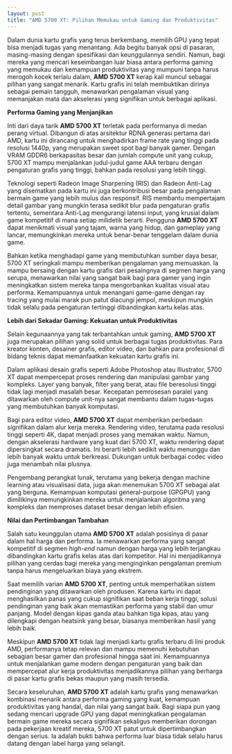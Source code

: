 ```yaml
---
layout: post
title: "AMD 5700 XT: Pilihan Memukau untuk Gaming dan Produktivitas"
---
```


Dalam dunia kartu grafis yang terus berkembang, memilih GPU yang tepat bisa menjadi tugas yang menantang. Ada begitu banyak opsi di pasaran, masing-masing dengan spesifikasi dan keunggulannya sendiri. Namun, bagi mereka yang mencari keseimbangan luar biasa antara performa gaming yang memukau dan kemampuan produktivitas yang mumpuni tanpa harus merogoh kocek terlalu dalam, **AMD 5700 XT** kerap kali muncul sebagai pilihan yang sangat menarik. Kartu grafis ini telah membuktikan dirinya sebagai pemain tangguh, menawarkan pengalaman visual yang memanjakan mata dan akselerasi yang signifikan untuk berbagai aplikasi.

**Performa Gaming yang Menjanjikan**

Inti dari daya tarik **AMD 5700 XT** terletak pada performanya di medan perang virtual. Dibangun di atas arsitektur RDNA generasi pertama dari AMD, kartu ini dirancang untuk menghadirkan frame rate yang tinggi pada resolusi 1440p, yang merupakan sweet spot bagi banyak gamer. Dengan VRAM GDDR6 berkapasitas besar dan jumlah compute unit yang cukup, 5700 XT mampu menjalankan judul-judul game AAA terbaru dengan pengaturan grafis yang tinggi, bahkan pada resolusi yang lebih tinggi.

Teknologi seperti Radeon Image Sharpening (RIS) dan Radeon Anti-Lag yang disematkan pada kartu ini juga berkontribusi besar pada pengalaman bermain game yang lebih mulus dan responsif. RIS membantu mempertajam detail gambar yang mungkin terasa sedikit blur pada pengaturan grafis tertentu, sementara Anti-Lag mengurangi latensi input, yang krusial dalam game kompetitif di mana setiap milidetik berarti. Pengguna **AMD 5700 XT** dapat menikmati visual yang tajam, warna yang hidup, dan gameplay yang lancar, memungkinkan mereka untuk benar-benar tenggelam dalam dunia game.

Bahkan ketika menghadapi game yang membutuhkan sumber daya besar, 5700 XT seringkali mampu memberikan pengalaman yang memuaskan. Ia mampu bersaing dengan kartu grafis dari pesaingnya di segmen harga yang serupa, menawarkan nilai yang sangat baik bagi para gamer yang ingin meningkatkan sistem mereka tanpa mengorbankan kualitas visual atau performa. Kemampuannya untuk menangani game-game dengan ray tracing yang mulai marak pun patut diacungi jempol, meskipun mungkin tidak selalu pada pengaturan tertinggi dibandingkan kartu kelas atas.

**Lebih dari Sekadar Gaming: Kekuatan untuk Produktivitas**

Selain kegunaannya yang tak terbantahkan untuk gaming, **AMD 5700 XT** juga merupakan pilihan yang solid untuk berbagai tugas produktivitas. Para kreator konten, desainer grafis, editor video, dan bahkan para profesional di bidang teknis dapat memanfaatkan kekuatan kartu grafis ini.

Dalam aplikasi desain grafis seperti Adobe Photoshop atau Illustrator, 5700 XT dapat mempercepat proses rendering dan manipulasi gambar yang kompleks. Layer yang banyak, filter yang berat, atau file beresolusi tinggi tidak lagi menjadi masalah besar. Kecepatan pemrosesan paralel yang ditawarkan oleh compute unit-nya sangat membantu dalam tugas-tugas yang membutuhkan banyak komputasi.

Bagi para editor video, **AMD 5700 XT** dapat memberikan perbedaan signifikan dalam alur kerja mereka. Rendering video, terutama pada resolusi tinggi seperti 4K, dapat menjadi proses yang memakan waktu. Namun, dengan akselerasi hardware yang kuat dari 5700 XT, waktu rendering dapat dipersingkat secara dramatis. Ini berarti lebih sedikit waktu menunggu dan lebih banyak waktu untuk berkreasi. Dukungan untuk berbagai codec video juga menambah nilai plusnya.

Pengembang perangkat lunak, terutama yang bekerja dengan machine learning atau visualisasi data, juga akan menemukan 5700 XT sebagai alat yang berguna. Kemampuan komputasi general-purpose (GPGPU) yang dimilikinya memungkinkan mereka untuk menjalankan algoritma yang kompleks dan memproses dataset besar dengan lebih efisien.

**Nilai dan Pertimbangan Tambahan**

Salah satu keunggulan utama **AMD 5700 XT** adalah posisinya di pasar dalam hal harga dan performa. Ia menawarkan performa yang sangat kompetitif di segmen *high-end* namun dengan harga yang lebih terjangkau dibandingkan kartu grafis kelas atas dari kompetitor. Hal ini menjadikannya pilihan yang cerdas bagi mereka yang menginginkan pengalaman premium tanpa harus mengeluarkan biaya yang ekstrem.

Saat memilih varian **AMD 5700 XT**, penting untuk memperhatikan sistem pendinginan yang ditawarkan oleh produsen. Karena kartu ini dapat menghasilkan panas yang cukup signifikan saat beban kerja tinggi, solusi pendinginan yang baik akan memastikan performa yang stabil dan umur panjang. Model dengan kipas ganda atau bahkan tiga kipas, atau yang dilengkapi dengan heatsink yang besar, biasanya memberikan hasil yang lebih baik.

Meskipun **AMD 5700 XT** tidak lagi menjadi kartu grafis terbaru di lini produk AMD, performanya tetap relevan dan mampu memenuhi kebutuhan sebagian besar gamer dan profesional hingga saat ini. Kemampuannya untuk menjalankan game modern dengan pengaturan yang baik dan mempercepat alur kerja produktivitas menjadikannya pilihan yang berharga di pasar kartu grafis bekas maupun yang masih tersedia.

Secara keseluruhan, **AMD 5700 XT** adalah kartu grafis yang menawarkan kombinasi menarik antara performa gaming yang kuat, kemampuan produktivitas yang handal, dan nilai yang sangat baik. Bagi siapa pun yang sedang mencari upgrade GPU yang dapat meningkatkan pengalaman bermain game mereka secara signifikan sekaligus memberikan dorongan pada pekerjaan kreatif mereka, 5700 XT patut untuk dipertimbangkan dengan serius. Ia adalah bukti bahwa performa luar biasa tidak selalu harus datang dengan label harga yang selangit.
